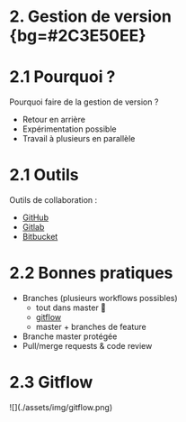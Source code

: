 # 2. Gestion de version {bg=#2C3E50EE}

# 2.1 Pourquoi ?

Pourquoi faire de la gestion de version ?

* Retour en arrière
* Expérimentation possible
* Travail à plusieurs en parallèle

# 2.1 Outils

Outils de collaboration :

* [GitHub](https://github.com/)
* [Gitlab](https://gitlab.com/)
* [Bitbucket](https://bitbucket.org/)

# 2.2 Bonnes pratiques

* Branches (plusieurs workflows possibles)
  * tout dans master 🤮
  * [gitflow](https://nvie.com/posts/a-successful-git-branching-model/)
  * master + branches de feature
* Branche master protégée
* Pull/merge requests & code review

# 2.3 Gitflow

<div class="custom-image">
![](./assets/img/gitflow.png)
</div>
